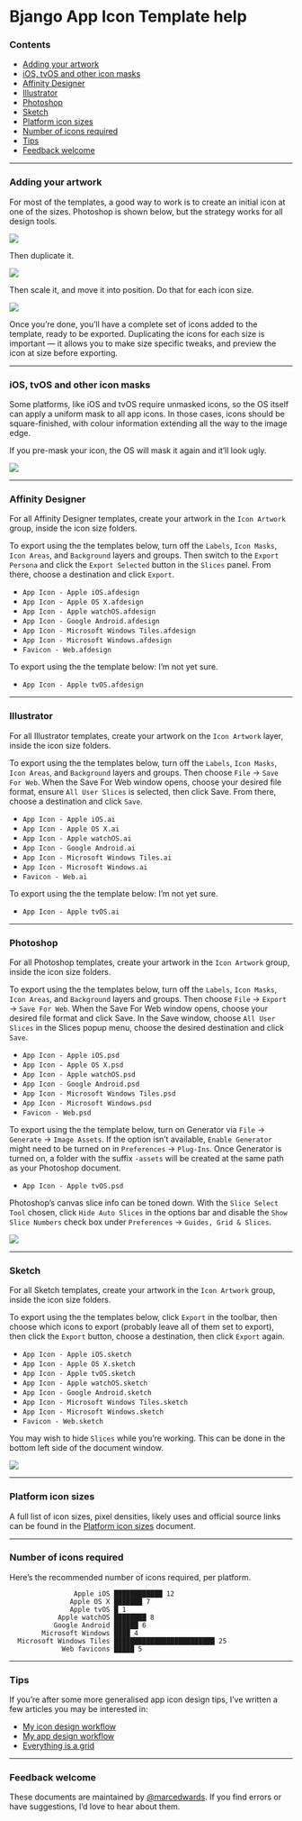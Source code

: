 # Bjango App Icon Template help

### Contents

- [Adding your artwork](https://github.com/bjango/Bjango-Templates/blob/master/Help/Help.md#adding-your-artwork)
- [iOS, tvOS and other icon masks](https://github.com/bjango/Bjango-Templates/blob/master/Help/Help.md#ios-tvos-and-other-icon-masks)
- [Affinity Designer](https://github.com/bjango/Bjango-Templates/blob/master/Help/Help.md#affinity-designer)
- [Illustrator](https://github.com/bjango/Bjango-Templates/blob/master/Help/Help.md#illustrator)
- [Photoshop](https://github.com/bjango/Bjango-Templates/blob/master/Help/Help.md#photoshop)
- [Sketch](https://github.com/bjango/Bjango-Templates/blob/master/Help/Help.md#sketch)
- [Platform icon sizes](https://github.com/bjango/Bjango-Templates/blob/master/Help/Icon%20Sizes.md)
- [Number of icons required](https://github.com/bjango/Bjango-Templates/blob/master/Help/Help.md#number-of-icons-required)
- [Tips](https://github.com/bjango/Bjango-Templates/blob/master/Help/Help.md#tips)
- [Feedback welcome](https://github.com/bjango/Bjango-Templates/blob/master/Help/Help.md#feedback-welcome)

-----

### Adding your artwork

For most of the templates, a good way to work is to create an initial icon at one of the sizes. Photoshop is shown below, but the strategy works for all design tools.

![](/Help/images/create-step-1.png)

Then duplicate it.

![](/Help/images/create-step-2.png)

Then scale it, and move it into position. Do that for each icon size.

![](/Help/images/create-step-3.png)

Once you’re done, you’ll have a complete set of icons added to the template, ready to be exported. Duplicating the icons for each size is important — it allows you to make size specific tweaks, and preview the icon at size before exporting.

-----

### iOS, tvOS and other icon masks

Some platforms, like iOS and tvOS require unmasked icons, so the OS itself can apply a uniform mask to all app icons. In those cases, icons should be square-finished, with colour information extending all the way to the image edge.

If you pre-mask your icon, the OS will mask it again and it’ll look ugly.

![](/Help/images/icon-masks.png)

-----

### Affinity Designer

For all Affinity Designer templates, create your artwork in the `Icon Artwork` group, inside the icon size folders.

To export using the the templates below, turn off the `Labels`, `Icon Masks`, `Icon Areas`, and `Background` layers and groups. Then switch to the `Export Persona` and click the `Export Selected` button in the `Slices` panel. From there, choose a destination and click `Export`.

- `App Icon - Apple iOS.afdesign`- `App Icon - Apple OS X.afdesign`- `App Icon - Apple watchOS.afdesign`- `App Icon - Google Android.afdesign`- `App Icon - Microsoft Windows Tiles.afdesign`- `App Icon - Microsoft Windows.afdesign`- `Favicon - Web.afdesign`

To export using the the template below: I’m not yet sure.

- `App Icon - Apple tvOS.afdesign`-----

### Illustrator

For all Illustrator templates, create your artwork on the `Icon Artwork` layer, inside the icon size folders.

To export using the the templates below, turn off the `Labels`, `Icon Masks`, `Icon Areas`, and `Background` layers and groups. Then choose `File` → `Save For Web`. When the Save For Web window opens, choose your desired file format, ensure `All User Slices` is selected, then click Save. From there, choose a destination and click `Save`.

- `App Icon - Apple iOS.ai`- `App Icon - Apple OS X.ai`- `App Icon - Apple watchOS.ai`- `App Icon - Google Android.ai`- `App Icon - Microsoft Windows Tiles.ai`- `App Icon - Microsoft Windows.ai`- `Favicon - Web.ai`

To export using the the template below: I’m not yet sure.

- `App Icon - Apple tvOS.ai`-----

### Photoshop

For all Photoshop templates, create your artwork in the `Icon Artwork` group, inside the icon size folders.

To export using the the templates below, turn off the `Labels`, `Icon Masks`, `Icon Areas`, and `Background` layers and groups. Then choose `File` → `Export` → `Save For Web`. When the Save For Web window opens, choose your desired file format and click Save. In the Save window, choose `All User Slices` in the Slices popup menu, choose the desired destination and click `Save`.

- `App Icon - Apple iOS.psd`- `App Icon - Apple OS X.psd`- `App Icon - Apple watchOS.psd`- `App Icon - Google Android.psd`- `App Icon - Microsoft Windows Tiles.psd`- `App Icon - Microsoft Windows.psd`- `Favicon - Web.psd`

To export using the the template below, turn on Generator via `File` → `Generate` → `Image Assets`. If the option isn’t available, `Enable Generator` might need to be turned on in `Preferences` → `Plug-Ins`. Once Generator is turned on, a folder with the suffix `-assets` will be created at the same path as your Photoshop document.

- `App Icon - Apple tvOS.psd`Photoshop’s canvas slice info can be toned down. With the `Slice Select Tool` chosen, click `Hide Auto Slices` in the options bar and disable the `Show Slice Numbers` check box under `Preferences` → `Guides, Grid & Slices`.![](/Help/images/photoshop-slices.png)-----

### Sketch

For all Sketch templates, create your artwork in the `Icon Artwork` group, inside the icon size folders.

To export using the the templates below, click `Export` in the toolbar, then choose which icons to export (probably leave all of them set to export), then click the `Export` button, choose a destination, then click `Export` again.

- `App Icon - Apple iOS.sketch`- `App Icon - Apple OS X.sketch`- `App Icon - Apple tvOS.sketch`- `App Icon - Apple watchOS.sketch`- `App Icon - Google Android.sketch`- `App Icon - Microsoft Windows Tiles.sketch`- `App Icon - Microsoft Windows.sketch`- `Favicon - Web.sketch`

You may wish to hide `Slices` while you’re working. This can be done in the bottom left side of the document window.

![](/Help/images/sketch-slices.png)

-----

### Platform icon sizes

A full list of icon sizes, pixel densities, likely uses and official source links can be found in the [Platform icon sizes](https://github.com/bjango/Bjango-Templates/blob/master/Help/Icon%20Sizes.md) document.

-----

### Number of icons required

Here’s the recommended number of icons required, per platform.

```
                Apple iOS ████████████ 12
               Apple OS X ███████ 7
               Apple tvOS █ 1
            Apple watchOS ████████ 8
           Google Android ██████ 6
        Microsoft Windows ████ 4
  Microsoft Windows Tiles █████████████████████████ 25
             Web favicons █████ 5
```

-----

### Tips

If you’re after some more generalised app icon design tips, I’ve written a few articles you may be interested in:

- [My icon design workflow](https://bjango.com/articles/icondesignworkflow/)
- [My app design workflow](https://bjango.com/articles/appdesignworkflow/)
- [Everything is a grid](https://bjango.com/articles/everythingisagrid/)

-----

### Feedback welcome

These documents are maintained by [@marcedwards](https://twitter.com/marcedwards). If you find errors or have suggestions, I’d love to hear about them.